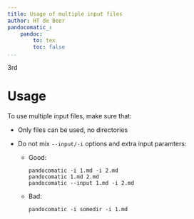 ```yaml
---
title: Usage of multiple input files
author: HT de Beer
pandocomatic_:
    pandoc:
        to: tex
        toc: false
...
```

3rd

# Usage

To use multiple input files, make sure that:

- Only files can be used, no directories
- Do not mix `--input/-i` options and extra input paramters:

  - Good:

    ```
    pandocomatic -i 1.md -i 2.md
    pandocomatic 1.md 2.md
    pandocomatic --input 1.md -i 2.md
    ```

  - Bad:

    ```
    pandocomatic -i somedir -i 1.md
    ```
